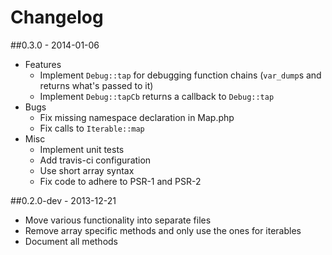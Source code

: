 # Changelog

##0.3.0 - 2014-01-06
- Features
  - Implement `Debug::tap` for debugging function chains
    (`var_dump`s and returns what's passed to it)
  - Implement `Debug::tapCb` returns a callback to `Debug::tap`
- Bugs
  - Fix missing namespace declaration in Map.php
  - Fix calls to `Iterable::map`
- Misc
  - Implement unit tests
  - Add travis-ci configuration
  - Use short array syntax
  - Fix code to adhere to PSR-1 and PSR-2

##0.2.0-dev - 2013-12-21
- Move various functionality into separate files
- Remove array specific methods and only use the ones for iterables
- Document all methods
